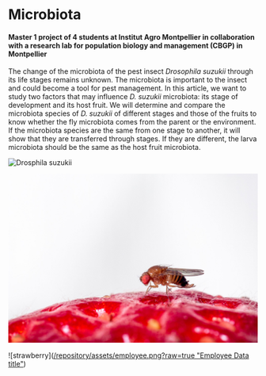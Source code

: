 # Microbiota
#### Master 1 project of 4 students at Institut Agro Montpellier in collaboration with a research lab for population biology and management (CBGP) in Montpellier

The change of the microbiota of the pest insect *Drosophila suzukii* through its life stages remains unknown. 
The microbiota is important to the insect and could become a tool for pest management. 
In this article, we want to study two factors that may influence *D. suzukii* microbiota: its stage of development and its host fruit. 
We will determine and compare the microbiota species of *D. suzukii* of different stages and those of the fruits to know whether the fly 
microbiota comes from the parent or the environment. If the microbiota species are the same from one stage to another, it will show that 
they are transferred through stages. If they are different, the larva microbiota should be the same as the host fruit microbiota.

![Drosphila suzukii](https://www.google.fr/search?q=drosophila+suzukii+strawberry&hl=fr&authuser=0&tbm=isch&sxsrf=ALiCzsaaKs7_lzuRP1uJj5wmy3pHnKlYRw%3A1665998359174&source=hp&biw=1280&bih=609&ei=Fx5NY6nJBsmNlwTEtbfYCA&iflsig=AJiK0e8AAAAAY00sJ26wZYc1R7CQNTZPAhUKUMG18nPt&ved=0ahUKEwjpsJDD9-b6AhXJxoUKHcTaDYsQ4dUDCAc&uact=5&oq=drosophila+suzukii+strawberry&gs_lp=EgNpbWeKAgtnd3Mtd2l6LWltZ7gBA_gBAcICBBAjGCfCAggQABixAxiDAcICCBAAGIAEGLEDwgIFEAAYgATCAgsQABiABBixAxiDAcICBBAAGB5InDBQAFjXK3AAeADIAQCQAQCYAbECoAG4IaoBCDAuMjYuMi4x&sclient=img#imgrc=EMic0u5DAXliIM)

![My Image](suzukii-strawberry.jpg)

![strawberry]([/repository/assets/employee.png?raw=true "Employee Data title"](https://cdn.myshopmatic.com/images/23JVXV/jL4XO1gG3P.jpg))
